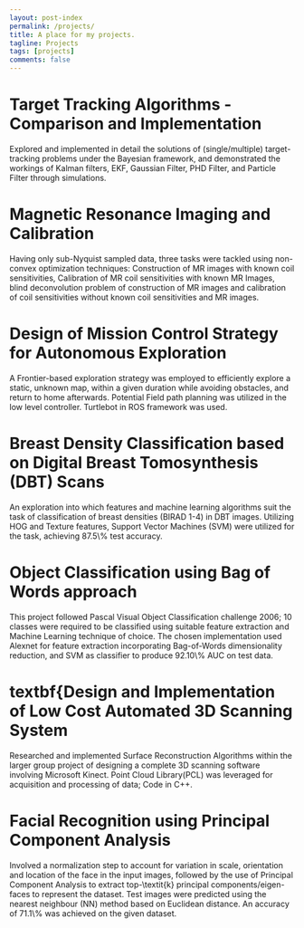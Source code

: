 ```yaml
---
layout: post-index
permalink: /projects/
title: A place for my projects. 
tagline: Projects
tags: [projects]
comments: false
---
```

<h1>Target Tracking Algorithms - Comparison and Implementation</h1>
Explored and implemented in detail the solutions of (single/multiple) target-tracking problems under the Bayesian framework, and demonstrated the workings of Kalman filters, EKF, Gaussian Filter, PHD Filter, and Particle Filter through simulations.

<h1>Magnetic Resonance Imaging and Calibration</h1>
Having only sub-Nyquist sampled data, three tasks were tackled using non-convex optimization techniques: Construction of MR images with known coil sensitivities, Calibration of MR coil sensitivities with known MR Images, blind deconvolution problem of construction of MR images and calibration of coil sensitivities without known coil sensitivities and MR images.


<h1>Design of Mission Control Strategy for Autonomous Exploration</h1>
A Frontier-based exploration strategy was employed to efficiently explore a static, unknown map,  within a given duration while avoiding obstacles, and return to home afterwards. Potential Field path planning was utilized in the low level controller. Turtlebot in  ROS framework was used. 


<h1>Breast Density Classification based on Digital Breast Tomosynthesis (DBT) Scans</h1> 
An exploration into which features and machine learning algorithms suit the task of classification of breast densities (BIRAD 1-4) in DBT images. Utilizing HOG and Texture features, Support Vector Machines (SVM) were utilized for the task, achieving 87.5\% test accuracy. 

<h1>Object Classification using Bag of Words approach</h1>
This project followed Pascal Visual Object Classification challenge 2006; 10 classes were required to be classified using suitable feature extraction and Machine Learning technique of choice. The chosen implementation used Alexnet for feature extraction incorporating Bag-of-Words dimensionality reduction, and SVM as classifier to produce 92.10\% AUC on test data.

<h1>textbf{Design and Implementation of Low Cost Automated 3D Scanning System</h1>
Researched and implemented Surface Reconstruction Algorithms within the larger group project of designing a complete 3D scanning software involving Microsoft Kinect. Point Cloud Library(PCL) was leveraged for acquisition and processing of data; Code in C++. 

<h1>Facial Recognition using Principal Component Analysis</h1>
Involved a normalization step to account for variation in scale, orientation and location of the face in the input images, followed by the use of Principal Component Analysis to extract top-\textit{k} principal components/eigen-faces to represent the dataset. Test images were predicted using the nearest neighbour (NN) method based on Euclidean distance. An accuracy of 71.1\% was achieved on the given dataset.



